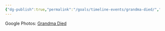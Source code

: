 ```yaml
---
{"dg-publish":true,"permalink":"/goals/timeline-events/grandma-died/","tags":["timeline","personal"]}
---
```



Google Photos: [Grandma Died](https://photos.app.goo.gl/53XSBpCfXNQzURHZ7)